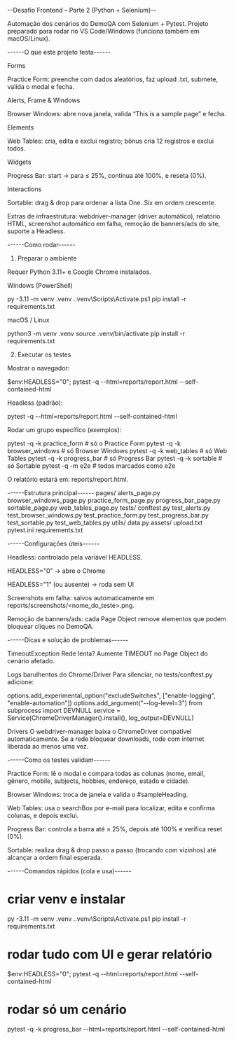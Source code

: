 --Desafio Frontend – Parte 2 (Python + Selenium)--

Automação dos cenários do DemoQA com Selenium + Pytest.
Projeto preparado para rodar no VS Code/Windows (funciona também em macOS/Linux).

------O que este projeto testa------

Forms

Practice Form: preenche com dados aleatórios, faz upload .txt, submete, valida o modal e fecha.

Alerts, Frame & Windows

Browser Windows: abre nova janela, valida “This is a sample page” e fecha.

Elements

Web Tables: cria, edita e exclui registro; bônus cria 12 registros e exclui todos.

Widgets

Progress Bar: start → para ≤ 25%, continua até 100%, e reseta (0%).

Interactions

Sortable: drag & drop para ordenar a lista One..Six em ordem crescente.

Extras de infraestrutura: webdriver-manager (driver automático), relatório HTML, screenshot automático em falha, remoção de banners/ads do site, suporte a Headless.

------Como rodar------
1) Preparar o ambiente

Requer Python 3.11+ e Google Chrome instalados.

Windows (PowerShell)

py -3.11 -m venv .venv
.\.venv\Scripts\Activate.ps1
pip install -r requirements.txt


macOS / Linux

python3 -m venv .venv
source .venv/bin/activate
pip install -r requirements.txt

2) Executar os testes

Mostrar o navegador:

$env:HEADLESS="0"; pytest -q --html=reports/report.html --self-contained-html


Headless (padrão):

pytest -q --html=reports/report.html --self-contained-html


Rodar um grupo específico (exemplos):

pytest -q -k practice_form    # só o Practice Form
pytest -q -k browser_windows  # só Browser Windows
pytest -q -k web_tables       # só Web Tables
pytest -q -k progress_bar     # só Progress Bar
pytest -q -k sortable         # só Sortable
pytest -q -m e2e              # todos marcados como e2e


O relatório estará em: reports/report.html.

------Estrutura principal------
pages/
  alerts_page.py
  browser_windows_page.py
  practice_form_page.py
  progress_bar_page.py
  sortable_page.py
  web_tables_page.py
tests/
  conftest.py
  test_alerts.py
  test_browser_windows.py
  test_practice_form.py
  test_progress_bar.py
  test_sortable.py
  test_web_tables.py
utils/
  data.py
assets/
  upload.txt
pytest.ini
requirements.txt

------Configurações úteis------

Headless: controlado pela variável HEADLESS.

HEADLESS="0" → abre o Chrome

HEADLESS="1" (ou ausente) → roda sem UI

Screenshots em falha: salvos automaticamente em
reports/screenshots/<nome_do_teste>.png.

Remoção de banners/ads: cada Page Object remove elementos que podem bloquear cliques no DemoQA.

------Dicas e solução de problemas------

TimeoutException
Rede lenta? Aumente TIMEOUT no Page Object do cenário afetado.

Logs barulhentos do Chrome/Driver
Para silenciar, no tests/conftest.py adicione:

options.add_experimental_option("excludeSwitches", ["enable-logging", "enable-automation"])
options.add_argument("--log-level=3")
from subprocess import DEVNULL
service = Service(ChromeDriverManager().install(), log_output=DEVNULL)


Drivers
O webdriver-manager baixa o ChromeDriver compatível automaticamente.
Se a rede bloquear downloads, rode com internet liberada ao menos uma vez.

------Como os testes validam------

Practice Form: lê o modal e compara todas as colunas (nome, email, gênero, mobile, subjects, hobbies, endereço, estado e cidade).

Browser Windows: troca de janela e valida o #sampleHeading.

Web Tables: usa o searchBox por e-mail para localizar, edita e confirma colunas, e depois exclui.

Progress Bar: controla a barra até ≤ 25%, depois até 100% e verifica reset (0%).

Sortable: realiza drag & drop passo a passo (trocando com vizinhos) até alcançar a ordem final esperada.

------Comandos rápidos (cola e usa)------
# criar venv e instalar
py -3.11 -m venv .venv
.\.venv\Scripts\Activate.ps1
pip install -r requirements.txt

# rodar tudo com UI e gerar relatório
$env:HEADLESS="0"; pytest -q --html=reports/report.html --self-contained-html

# rodar só um cenário
pytest -q -k progress_bar --html=reports/report.html --self-contained-html